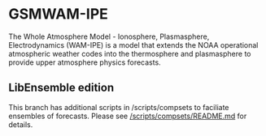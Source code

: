 # GSMWAM-IPE

The Whole Atmosphere Model - Ionosphere, Plasmasphere, Electrodynamics (WAM-IPE) is
a model that extends the NOAA operational atmospheric weather codes into the thermosphere
and plasmasphere to provide upper atmosphere physics forecasts.

## LibEnsemble edition
This branch has additional scripts in /scripts/compsets to faciliate ensembles of forecasts. Please see [/scripts/compsets/README.md](scripts/compsets/README.md) for details.  

